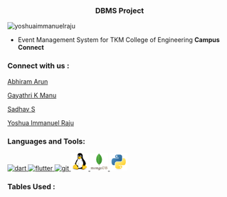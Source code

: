 <h3 align="center">DBMS Project</h3>

<p align="left"> <img src="https://komarev.com/ghpvc/?username=yoshuaimmanuelraju&label=Profile%20views&color=0e75b6&style=flat" alt="yoshuaimmanuelraju" /> </p>

- Event Management System for TKM College of Engineering **Campus Connect**

<h3 align="left">Connect with us :</h3>
<p align="left"> <a href="https://github.com/abhiram-arun"> Abhiram Arun </a></p>
<p align="left"> <a href="https://github.com/gayathrikmanu"> Gayathri K Manu </a></p>
<p align="left"> <a href="https://github.com/sadhav16"> Sadhav S </a></p>
<p align="left"> <a href="https://github.com/YoshuaImmanuelRaju"> Yoshua Immanuel Raju </a></p>

<h3 align="left">Languages and Tools:</h3>
<p align="left"> <a href="https://dart.dev" target="_blank" rel="noreferrer"> <img src="https://www.vectorlogo.zone/logos/dartlang/dartlang-icon.svg" alt="dart" width="40" height="40"/> </a> <a href="https://flutter.dev" target="_blank" rel="noreferrer"> <img src="https://www.vectorlogo.zone/logos/flutterio/flutterio-icon.svg" alt="flutter" width="40" height="40"/> </a> <a href="https://git-scm.com/" target="_blank" rel="noreferrer"> <img src="https://www.vectorlogo.zone/logos/git-scm/git-scm-icon.svg" alt="git" width="40" height="40"/> </a> <a href="https://www.linux.org/" target="_blank" rel="noreferrer"> <img src="https://raw.githubusercontent.com/devicons/devicon/master/icons/linux/linux-original.svg" alt="linux" width="40" height="40"/> </a> <a href="https://www.mongodb.com/" target="_blank" rel="noreferrer"> <img src="https://raw.githubusercontent.com/devicons/devicon/master/icons/mongodb/mongodb-original-wordmark.svg" alt="mongodb" width="40" height="40"/> </a> <a href="https://www.python.org" target="_blank" rel="noreferrer"> <img src="https://raw.githubusercontent.com/devicons/devicon/master/icons/python/python-original.svg" alt="python" width="40" height="40"/> </a> </p>

<h3 align="left">Tables Used :</h3>

